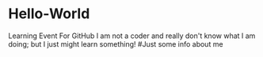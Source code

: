 # Hello-World
Learning Event For GitHub
I am not a coder and really don't know what I am doing; but I just might learn something!
#Just some info about me
